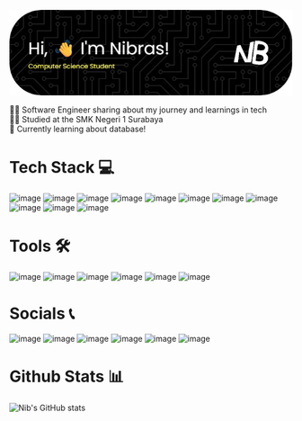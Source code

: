 ![Header](https://github.com/nibNibras/nibNibras/blob/main/nibs-github-header.png)


👩‍💻 Software Engineer sharing about my journey and learnings in tech<br/>
👩‍🎓 Studied at the SMK Negeri 1 Surabaya<br/> 
📝 Currently learning about database!<br/> 

#  Tech Stack 💻
![image]({https://img.shields.io/badge/HTML5-E34F26?style=for-the-badge&logo=html5&logoColor=white})
![image]({https://img.shields.io/badge/CSS3-1572B6?style=for-the-badge&logo=css3&logoColor=white})
![image]({https://img.shields.io/badge/JavaScript-323330?style=for-the-badge&logo=javascript&logoColor=F7DF1E})
![image]({https://img.shields.io/badge/PHP-777BB4?style=for-the-badge&logo=php&logoColor=white})
![image]({https://img.shields.io/badge/python-3670A0?style=for-the-badge&amp;logo=python&amp;logoColor=ffdd54"})
![image]({https://img.shields.io/badge/Scratch-4D97FF?style=for-the-badge&logo=Scratch&logoColor=white})
![image]({https://img.shields.io/badge/MySQL-005C84?style=for-the-badge&logo=mysql&logoColor=white})
![image]({https://img.shields.io/badge/phpmyadmin-6C78AF?style=for-the-badge&logo=phpmyadmin&logoColor=white})
![image]({https://img.shields.io/badge/Adobe%20Photoshop-31A8FF?style=for-the-badge&logo=Adobe%20Photoshop&logoColor=black})
![image]({https://img.shields.io/badge/Canva-%2300C4CC.svg?&style=for-the-badge&logo=Canva&logoColor=white})
![image]({https://img.shields.io/badge/Figma-F24E1E?style=for-the-badge&logo=figma&logoColor=white})

# Tools 🛠️
![image]({https://img.shields.io/badge/VSCode-0078D4?style=for-the-badge&logo=visual%20studio%20code&logoColor=white})
![image]({https://img.shields.io/badge/W3Schools-04AA6D?style=for-the-badge&logo=W3Schools&logoColor=white})
![image]({https://img.shields.io/badge/-CodeChef-5B4638?style=for-the-badge&logo=CodeChef&logoColor=white})
![image]({https://img.shields.io/badge/ChatGPT-74aa9c?style=for-the-badge&logo=openai&logoColor=white})
![image]({https://img.shields.io/badge/Zoom-2D8CFF?style=for-the-badge&logo=zoom&logoColor=white})
![image]({https://img.shields.io/badge/C%2B%2B-00599C?style=for-the-badge&logo=c%2B%2B&logoColor=white})

# Socials 📞
![image]({https://img.shields.io/badge/Gmail-D14836?style=for-the-badge&logo=gmail&logoColor=white})
![image]({https://img.shields.io/badge/WhatsApp-25D366?style=for-the-badge&logo=whatsapp&logoColor=white})
![image]({https://img.shields.io/badge/Discord-5865F2?style=for-the-badge&logo=discord&logoColor=white})
![image]({https://img.shields.io/badge/Steam-000000?style=for-the-badge&logo=steam&logoColor=white})
![image]({https://img.shields.io/badge/PlayStation-003791?style=for-the-badge&logo=playstation&logoColor=white})
![image]({https://img.shields.io/badge/Epic%20Games-313131?style=for-the-badge&logo=Epic%20Games&logoColor=white})

# Github Stats 📊
![Nib's GitHub stats](https://github-readme-stats.vercel.app/api?username=nibNibras&theme=radical&hide_border=false&include_all_commits=true&count_private=true) <br/> 
